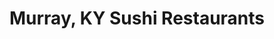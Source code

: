---
layout: city
title: Murray, KY Sushi Restaurants
permalink: /kentucky/murray/
stateAbbr: KY
stateName: Kentucky
cityName: Murray

---